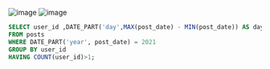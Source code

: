 ![image](https://github.com/htta17/leetcode/assets/12803690/39ce173e-462c-49bf-965b-2ceb568fd13a)
![image](https://github.com/htta17/leetcode/assets/12803690/8c61fbe1-bfb1-42d2-b7fd-12eb4d8d5ebc)
```sql
SELECT user_id ,DATE_PART('day',MAX(post_date) - MIN(post_date)) AS days_between
FROM posts
WHERE DATE_PART('year', post_date) = 2021
GROUP BY user_id
HAVING COUNT(user_id)>1;
```
